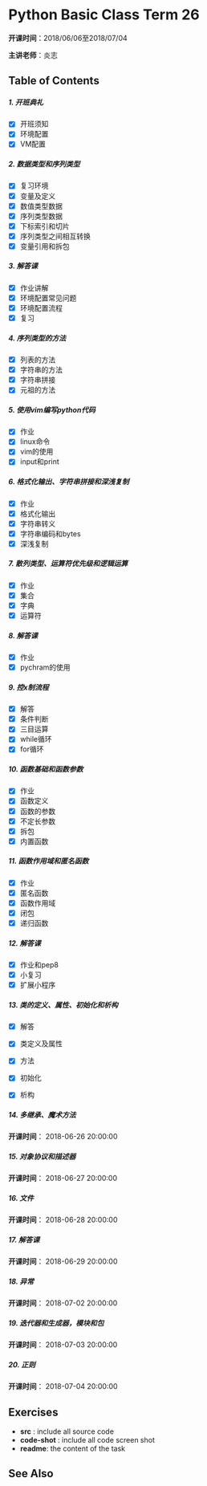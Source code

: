 # Python Basic Class Term 26
**开课时间**：2018/06/06至2018/07/04 

**主讲老师**：炎志

## Table of Contents

##### 1. 开班典礼

- [x] 开班须知
- [x] 环境配置
- [x] VM配置

##### 2. 数据类型和序列类型

- [x] 复习环境
- [x] 变量及定义
- [x] 数值类型数据
- [x] 序列类型数据
- [x] 下标索引和切片
- [x] 序列类型之间相互转换
- [x] 变量引用和拆包

##### 3. 解答课

- [x] 作业讲解
- [x] 环境配置常见问题
- [x] 环境配置流程
- [x] 复习

##### 4. 序列类型的方法

- [x] 列表的方法
- [x] 字符串的方法
- [x] 字符串拼接
- [x] 元祖的方法

##### 5. 使用vim编写python代码

- [x] 作业
- [x] linux命令
- [x] vim的使用
- [x] input和print

##### 6. 格式化输出、字符串拼接和深浅复制

- [x] 作业
- [x] 格式化输出
- [x] 字符串转义
- [x] 字符串编码和bytes
- [x] 深浅复制

##### 7. 散列类型、运算符优先级和逻辑运算

- [x] 作业
- [x] 集合
- [x] 字典
- [x] 运算符

##### 8. 解答课

- [x] 作业
- [x] pychram的使用

##### 9. 控x制流程

- [x] 解答
- [x] 条件判断
- [x] 三目运算
- [x] while循环
- [x] for循环

##### 10. 函数基础和函数参数

- [x] 作业
- [x] 函数定义
- [x] 函数的参数
- [x] 不定长参数
- [x] 拆包
- [x] 内置函数

##### 11. 函数作用域和匿名函数

- [x] 作业
- [x] 匿名函数
- [x] 函数作用域
- [x] 闭包
- [x] 递归函数

##### 12. 解答课

- [x] 作业和pep8
- [x] 小复习
- [x] 扩展小程序

##### 13. 类的定义、属性、初始化和析构

- [x] 解答
- [x] 类定义及属性
- [x] 方法
- [x] 初始化
- [x] 析构


##### 14. 多继承、魔术方法

**开课时间**： 2018-06-26 20:00:00

##### 15. 对象协议和描述器

**开课时间**： 2018-06-27 20:00:00

##### 16. 文件

**开课时间**： 2018-06-28 20:00:00

##### 17. 解答课

**开课时间**： 2018-06-29 20:00:00

##### 18. 异常

**开课时间**： 2018-07-02 20:00:00

##### 19. 迭代器和生成器，模块和包

**开课时间**： 2018-07-03 20:00:00

##### 20. 正则

**开课时间**： 2018-07-04 20:00:00

## Exercises

- **src** : include all source code
- **code-shot** : include all code screen shot
- **readme**: the content of the task

## See Also

